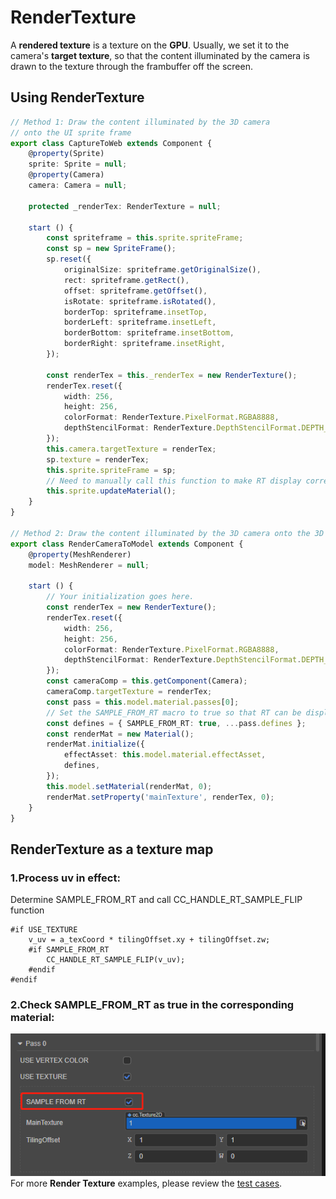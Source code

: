 # RenderTexture

A __rendered texture__ is a texture on the __GPU__. Usually, we set it to the camera's __target texture__, so that the content illuminated by the camera is drawn to the texture through the frambuffer off the screen.

## Using RenderTexture

```typescript
// Method 1: Draw the content illuminated by the 3D camera
// onto the UI sprite frame
export class CaptureToWeb extends Component {
    @property(Sprite)
    sprite: Sprite = null;
    @property(Camera)
    camera: Camera = null;

    protected _renderTex: RenderTexture = null;

    start () {
        const spriteframe = this.sprite.spriteFrame;
        const sp = new SpriteFrame();
        sp.reset({
            originalSize: spriteframe.getOriginalSize(),
            rect: spriteframe.getRect(),
            offset: spriteframe.getOffset(),
            isRotate: spriteframe.isRotated(),
            borderTop: spriteframe.insetTop,
            borderLeft: spriteframe.insetLeft,
            borderBottom: spriteframe.insetBottom,
            borderRight: spriteframe.insetRight,
        });

        const renderTex = this._renderTex = new RenderTexture();
        renderTex.reset({
            width: 256,
            height: 256,
            colorFormat: RenderTexture.PixelFormat.RGBA8888,
            depthStencilFormat: RenderTexture.DepthStencilFormat.DEPTH_24_STENCIL_8
        });
        this.camera.targetTexture = renderTex;
        sp.texture = renderTex;
        this.sprite.spriteFrame = sp;
        // Need to manually call this function to make RT display correctly on each platform
        this.sprite.updateMaterial();
    }
}

// Method 2: Draw the content illuminated by the 3D camera onto the 3D model
export class RenderCameraToModel extends Component {
    @property(MeshRenderer)
    model: MeshRenderer = null;

    start () {
        // Your initialization goes here.
        const renderTex = new RenderTexture();
        renderTex.reset({
            width: 256,
            height: 256,
            colorFormat: RenderTexture.PixelFormat.RGBA8888,
            depthStencilFormat: RenderTexture.DepthStencilFormat.DEPTH_24_STENCIL_8,
        });
        const cameraComp = this.getComponent(Camera);
        cameraComp.targetTexture = renderTex;
        const pass = this.model.material.passes[0];
        // Set the SAMPLE_FROM_RT macro to true so that RT can be displayed correctly on each platform
        const defines = { SAMPLE_FROM_RT: true, ...pass.defines };
        const renderMat = new Material();
        renderMat.initialize({
            effectAsset: this.model.material.effectAsset,
            defines,
        });
        this.model.setMaterial(renderMat, 0);
        renderMat.setProperty('mainTexture', renderTex, 0);
    }
}
```
## RenderTexture as a texture map

### 1.Process uv in effect:
Determine SAMPLE_FROM_RT and call CC_HANDLE_RT_SAMPLE_FLIP function
```
#if USE_TEXTURE
    v_uv = a_texCoord * tilingOffset.xy + tilingOffset.zw;
    #if SAMPLE_FROM_RT
        CC_HANDLE_RT_SAMPLE_FLIP(v_uv);
    #endif
#endif
```
### 2.Check SAMPLE_FROM_RT as true in the corresponding material:
![SAMPLE_FROM_RT](render-texture/SampleFormRT.png)
For more __Render Texture__ examples, please review the [test cases](https://github.com/cocos-creator/test-cases-3d/tree/v3.1/assets/cases/rendertexture).
